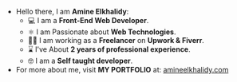 - Hello there, I am **Amine Elkhalidy**:
  - ‍💻 I am a **Front-End Web Developer**.
  - ⚛️ I am Passionate about **Web Technologies**.
  - 👨‍💻 I am working as a **Freelancer** on **Upwork & Fiverr**.
  - ⌛ I've About **2 years of professional experience**.
  - 🤓 I am a **Self taught developer**.
 - For more about me, visit **MY PORTFOLIO** at: [amineelkhalidy.com](https://www.amineelkhalidy.com)

   




